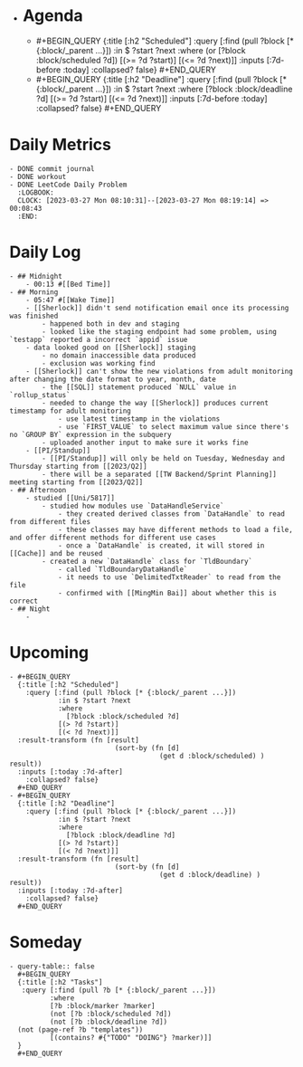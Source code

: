 - # Agenda
	- #+BEGIN_QUERY
	  {:title [:h2 "Scheduled"]
	    :query [:find (pull ?block [* {:block/_parent ...}])
	            :in $ ?start ?next
	            :where
	            (or
	              [?block :block/scheduled ?d])
	            [(>= ?d ?start)]
	            [(<= ?d ?next)]]
	  :inputs [:7d-before :today]
	    :collapsed? false}
	  #+END_QUERY
	- #+BEGIN_QUERY
	  {:title [:h2 "Deadline"]
	    :query [:find (pull ?block [* {:block/_parent ...}])
	            :in $ ?start ?next
	            :where
	              [?block :block/deadline ?d]
	            [(>= ?d ?start)]
	            [(<= ?d ?next)]]
	    :inputs [:7d-before :today]
	    :collapsed? false}
	  #+END_QUERY
# Daily Metrics
	- DONE commit journal
	- DONE workout
	- DONE LeetCode Daily Problem
	  :LOGBOOK:
	  CLOCK: [2023-03-27 Mon 08:10:31]--[2023-03-27 Mon 08:19:14] =>  00:08:43
	  :END:
# Daily Log
	- ## Midnight
		- 00:13 #[[Bed Time]]
	- ## Morning
		- 05:47 #[[Wake Time]]
		- [[Sherlock]] didn't send notification email once its processing was finished
			- happened both in dev and staging
			- looked like the staging endpoint had some problem, using `testapp` reported a incorrect `appid` issue
		- data looked good on [[Sherlock]] staging
			- no domain inaccessible data produced
			- exclusion was working find
		- [[Sherlock]] can't show the new violations from adult monitoring after changing the date format to year, month, date
			- the [[SQL]] statement produced `NULL` value in `rollup_status`
			- needed to change the way [[Sherlock]] produces current timestamp for adult monitoring
				- use latest timestamp in the violations
				- use `FIRST_VALUE` to select maximum value since there's no `GROUP BY` expression in the subquery
			- uploaded another input to make sure it works fine
		- [[PI/Standup]]
			- [[PI/Standup]] will only be held on Tuesday, Wednesday and Thursday starting from [[2023/Q2]]
			- there will be a separated [[TW Backend/Sprint Planning]] meeting starting from [[2023/Q2]]
	- ## Afternoon
		- studied [[Uni/5817]]
			- studied how modules use `DataHandleService`
				- they created derived classes from `DataHandle` to read from different files
				- these classes may have different methods to load a file, and offer different methods for different use cases
				- once a `DataHandle` is created, it will stored in [[Cache]] and be reused
			- created a new `DataHandle` class for `TldBoundary`
				- called `TldBoundaryDataHandle`
				- it needs to use `DelimitedTxtReader` to read from the file
				- confirmed with [[MingMin Bai]] about whether this is correct
	- ## Night
		-
# Upcoming
	- #+BEGIN_QUERY
	  {:title [:h2 "Scheduled"]
	    :query [:find (pull ?block [* {:block/_parent ...}])
	            :in $ ?start ?next
	            :where
	              [?block :block/scheduled ?d]
	            [(> ?d ?start)]
	            [(< ?d ?next)]]
	  :result-transform (fn [result]
	                          (sort-by (fn [d]
	                                     (get d :block/scheduled) ) result))    
	  :inputs [:today :7d-after]
	    :collapsed? false}
	  #+END_QUERY
	- #+BEGIN_QUERY
	  {:title [:h2 "Deadline"]
	    :query [:find (pull ?block [* {:block/_parent ...}])
	            :in $ ?start ?next
	            :where
	              [?block :block/deadline ?d]
	            [(> ?d ?start)]
	            [(< ?d ?next)]]
	  :result-transform (fn [result]
	                          (sort-by (fn [d]
	                                     (get d :block/deadline) ) result))    
	  :inputs [:today :7d-after]
	    :collapsed? false}
	  #+END_QUERY
# Someday
	- query-table:: false
	  #+BEGIN_QUERY
	  {:title [:h2 "Tasks"]
	   :query [:find (pull ?b [* {:block/_parent ...}])
	          :where
	          [?b :block/marker ?marker]
	          (not [?b :block/scheduled ?d])
	          (not [?b :block/deadline ?d])
	  (not (page-ref ?b "templates"))
	          [(contains? #{"TODO" "DOING"} ?marker)]]
	  }
	  #+END_QUERY